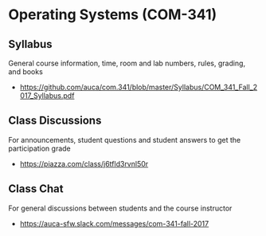 # Operating Systems (COM-341)

## Syllabus

General course information, time, room and lab numbers, rules, grading, and
books

* <https://github.com/auca/com.341/blob/master/Syllabus/COM_341_Fall_2017_Syllabus.pdf>

## Class Discussions

For announcements, student questions and student answers to get the
participation grade

* <https://piazza.com/class/j6tfld3rvnl50r>

## Class Chat

For general discussions between students and the course instructor

* <https://auca-sfw.slack.com/messages/com-341-fall-2017>

